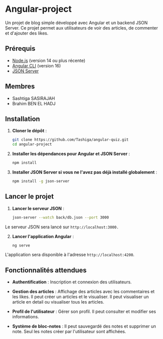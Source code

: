# Angular-project

Un projet de blog simple développé avec Angular et un backend JSON Server. Ce projet permet aux utilisateurs de voir des articles, de commenter et d'ajouter des likes.

## Prérequis

- [Node.js](https://nodejs.org/) (version 14 ou plus récente)
- [Angular CLI](https://angular.io/cli) (version 16)
- [JSON Server](https://github.com/typicode/json-server)

## Membres

- Sashtiga SASIRAJAH
- Brahim BEN EL HADJ

## Installation

1. **Cloner le dépôt** :

   ```bash
   git clone https://github.com/Tashiga/angular-quiz.git
   cd angular-project

2. **Installer les dépendances pour Angular et JSON Server** :

    ```bash
    npm install

3. **Installer JSON Server si vous ne l'avez pas déjà installé globalement** : 

    ```bash
    npm install -g json-server

## Lancer le projet

1. **Lancer le serveur JSON** : 

    ```bash
    json-server --watch back/db.json --port 3000

Le serveur JSON sera lancé sur `http://localhost:3000.`

2. **Lancer l'application Angular** :

    ```bash
    ng serve

L'application sera disponible à l'adresse `http://localhost:4200`.


## Fonctionnalités attendues 

- **Authentification** : Inscription et connexion des utilisateurs.
  
- **Gestion des articles** : Affichage des articles avec les commentaires et les likes. Il peut créer un articles et le visualiser. Il peut visualiser un article en detail ou visualiser tous les articles.

- **Profil de l'utilisateur** : Gérer son profil. Il peut consulter et modifier ses informations.

- **Système de bloc-notes** : Il peut sauvegardé des notes et supprimer un note. Seul les notes créer par l'utilisateur sont affichées.
